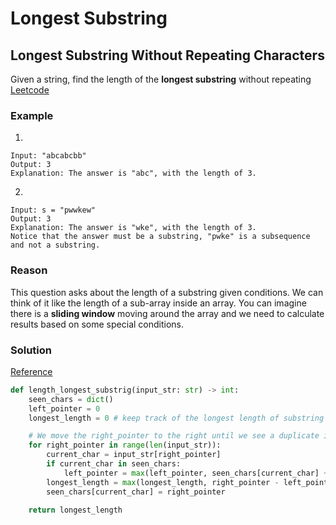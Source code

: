 # Longest Substring

## Longest Substring Without Repeating Characters

Given a string, find the length of the **longest substring** without repeating
[Leetcode](https://leetcode.com/problems/longest-substring-without-repeating-characters/)

### Example

1.

```
Input: "abcabcbb"
Output: 3
Explanation: The answer is "abc", with the length of 3.
```

2.

```
Input: s = "pwwkew"
Output: 3
Explanation: The answer is "wke", with the length of 3.
Notice that the answer must be a substring, "pwke" is a subsequence and not a substring.
```

### Reason

This question asks about the length of a substring given conditions. We can think of it like the length of a sub-array inside an array. You can imagine there is a **sliding window** moving around the array and we need to calculate results based on some special conditions.

### Solution

[Reference](https://leetcode.com/problems/longest-substring-without-repeating-characters/solutions/347818/python3-sliding-window-o-n-with-explanation/)

```python
def length_longest_substrig(input_str: str) -> int:
    seen_chars = dict()
    left_pointer = 0
    longest_length = 0 # keep track of the longest length of substring without duplicates

    # We move the right_pointer to the right until we see a duplicate in unique_char
    for right_pointer in range(len(input_str)):
        current_char = input_str[right_pointer]
        if current_char in seen_chars:
            left_pointer = max(left_pointer, seen_chars[current_char] + 1)
        longest_length = max(longest_length, right_pointer - left_pointer + 1)
        seen_chars[current_char] = right_pointer

    return longest_length
```
